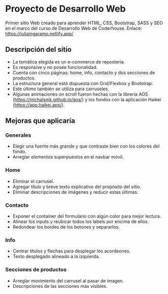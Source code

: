 # Proyecto de Desarrollo Web 

   Primer sitio Web creado para aprender HTML, CSS, Bootstrap, SASS y SEO en el marco del curso de Desarrollo Web de Coderhouse. Enlace: https://juliaingaramo.netlify.app/

## Descripción del sitio
   - La temática elegida es un e-commerce de repostería.
   - Es responsive y no posee funcionalidad.
   - Cuenta con cinco páginas: home, info, contacto y dos secciones de productos. 
   - La estructura general está dispuesta con Grid/Flexbox y Bootstrap. 
   - Este último también se utiliza para carruseles. 
   - Algunas animaciones on scroll fueron hechas con la librería AOS (https://michalsnik.github.io/aos/) y los fondos con la aplicación Haikei (https://app.haikei.app/).
 
## Mejoras que aplicaría

 ### Generales

   - Elegir una fuente más grande y que contraste bien con los colores del fondo.
   - Arreglar elementos superpuestos en el navbar móvil.

 ### Home

   - Eliminar el carrusel.
   - Agregar título y breve texto explicativo del propósito del sitio.
   - Eliminar descripciones de imágenes y reducir estas últimas.

 ### Contacto

   - Exponer el container del formulario con algún color para mejor lectura.
   - Alinear los inputs y reubicar todos los labels por encima de ellos.
   - Redondear los bordes de los botones y separarlos.

 ### Info

   - Centrar títulos y flechas para desplegar los acordeones.
   - Texto desplegado alineado a la izquierda.

 ### Secciones de productos

   - Arreglar movimiento del carrusel al pasar de imagen.
   - Descripciones de las secciones más visibles.

 
 

